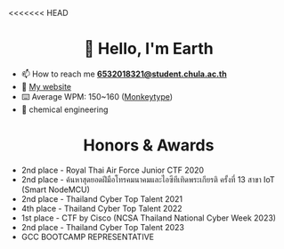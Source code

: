 <<<<<<< HEAD
<h1 align="center">👋 Hello, I'm Earth</h1>

- 📫 How to reach me **6532018321@student.chula.ac.th**
- 🛜 <a href="https://kanti.pw">My website</a>
- ⌨️ Average WPM: 150~160 (<a href="https://monkeytype.com/profile/kcnti">Monkeytype</a>)
- 🧪 chemical engineering

<h1 align="center">Honors & Awards</h1>

- 2nd place - Royal Thai Air Force Junior CTF 2020
- 2nd place - ค้นหาสุดยอดฝีมือโทรคมนาคมและไอซีทีเทิดพระเกียรติ ครั้งที่ 13 สาขา IoT (Smart NodeMCU)
- 2nd place - Thailand Cyber Top Talent 2021
- 4th place - Thailand Cyber Top Talent 2022
- 1st place - CTF by Cisco (NCSA Thailand National Cyber Week 2023)
- 2nd place - Thailand Cyber Top Talent 2023
- GCC BOOTCAMP REPRESENTATIVE
